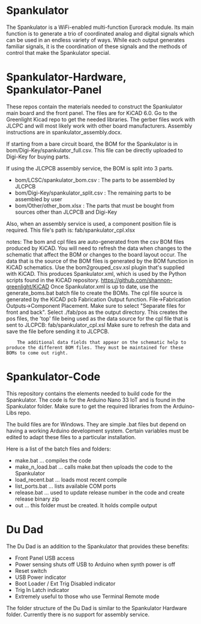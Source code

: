 # Spankulator
The Spankulator is a WiFi-enabled multi-function Eurorack module. Its main function is to generate a trio of coordinated analog and digital signals which can be used in an endless variety of ways. While each output generates familiar signals, it is the coordination of these signals and the methods of control that make the Spankulator special.

# Spankulator-Hardware, Spankulator-Panel
These repos contain the materials needed to construct the Spankulator main board and the front panel.
The files are for KiCAD 6.0. Go to the Greenlight Kicad repo to get the needed libraries.
The gerber files work with JLCPC and will most likely work with other board manufacturers.
Assembly instructions are in spankulator_assembly.docx.

If starting from a bare circuit board, the BOM for the Spankulator is in bom/Digi-Key/spankulator_full.csv. This file can be directly uploaded to Digi-Key for buying parts.

If using the JLCPCB assembly service, the BOM is split into 3 parts.
- bom/LCSC/spankulator_bom.csv : The parts to be assembled by JLCPCB
- bom/Digi-Key/spankulator_split.csv : The remaining parts to be assembled by user
- bom/Other/other_bom.xlsx : The parts that must be bought from sources other than JLCPCB and Digi-Key

Also, when an assembly service is used, a component position file is required. This file's path is: fab/spankulator_cpl.xlsx

notes: 	The bom and cpl files are auto-generated from the csv BOM files produced by KiCAD. You will need to refresh the data when changes to the schematic that affect the BOM or changes to the board layout occur.
		The data that is the source of the BOM files is generated by the BOM function in KiCAD schematics. Use the bom2grouped_csv.xsl plugin that's supplied with KiCAD. 
		This produces Spankulator.xml, which is used by the Python scripts found in the KiCAD repository. https://github.com/shannon-greenlight/KiCAD
		Once Spankulator.xml is up to date, use the generate_boms.bat batch file to create the BOMs.
		The cpl file source is generated by the KiCAD pcb Fabrication Output function. File->Fabrication Outputs->Component Placement. Make sure to select "Separate files for front and back".
		Select ./fab/pos as the output directory. This creates the pos files, the 'top' file being used as the data source for the cpl file that is sent to JLCPCB: fab/spankulator_cpl.xsl
		Make sure to refresh the data and save the file before sending it to JLCPCB.
		
		The additional data fields that appear on the schematic help to produce the different BOM files. They must be maintained for these BOMs to come out right.

# Spankulator-Code
This repository contains the elements needed to build code for the Spankulator. 
The code is for the Arduino Nano 33 IoT and is found in the Spankulator folder. Make sure to get the required libraries from the Arduino-Libs repo.

The build files are for Windows. They are simple .bat files but depend on having a working Arduino development system.
Certain variables must be edited to adapt these files to a particular installation. 

Here is a list of the batch files and folders:
 
- make.bat ... compiles the code
- make_n_load.bat ... calls make.bat then uploads the code to the Spankulator
- load_recent.bat ... loads most recent compile
- list_ports.bat ... lists available COM ports
- release.bat ... used to update release number in the code and create release binary zip
- out ... this folder must be created. It holds compile output

# Du Dad
The Du Dad is an addition to the Spankulator that provides these benefits:

- Front Panel USB access
- Power sensing shuts off USB to Arduino when synth power is off
- Reset switch
- USB Power indicator
- Boot Loader / Ext Trig Disabled indicator
- Trig In Latch indicator
- Extremely useful to those who use Terminal Remote mode

The folder structure of the Du Dad is similar to the Spankulator Hardware folder. Currently there is no support for assembly service.